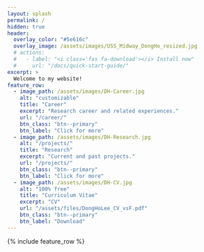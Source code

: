 ```yaml
---
layout: splash
permalink: /
hidden: true
header:
  overlay_color: "#5e616c"
  overlay_image: /assets/images/USS_Midway_DongHo_resized.jpg
  # actions:
  #   - label: "<i class='fas fa-download'></i> Install now"
  #     url: "/docs/quick-start-guide/"
excerpt: >
  Welcome to my website! 
feature_row:
  - image_path: /assets/images/DH-Career.jpg
    alt: "customizable"
    title: "Career"
    excerpt: "Research career and related experiences."
    url: "/career/"
    btn_class: "btn--primary"
    btn_label: "Click for more"
  - image_path: /assets/images/DH-Research.jpg
    alt: "/projects/"
    title: "Research"
    excerpt: "Current and past projects."
    url: "/projects/"
    btn_class: "btn--primary"
    btn_label: "Click for more"
  - image_path: /assets/images/DH-CV.jpg
    alt: "100% free"
    title: "Curriculum Vitae"
    excerpt: "CV"
    url: "/assets/files/DongHoLee_CV_vsF.pdf"
    btn_class: "btn--primary"
    btn_label: "Download"      
---
```


{% include feature_row %}
